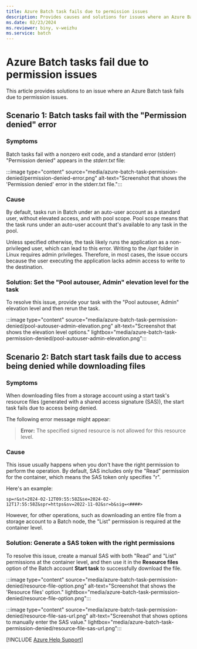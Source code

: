 ```yaml
---
title: Azure Batch task fails due to permission issues
description: Provides causes and solutions for issues where an Azure Batch task fails due to permission issues.
ms.date: 02/23/2024
ms.reviewer: biny, v-weizhu
ms.service: batch
---
```

# Azure Batch tasks fail due to permission issues 

This article provides solutions to an issue where an Azure Batch task fails due to permission issues.

## Scenario 1: Batch tasks fail with the "Permission denied" error

### Symptoms

Batch tasks fail with a nonzero exit code, and a standard error (stderr) "Permission denied" appears in the *stderr.txt* file:

:::image type="content" source="media/azure-batch-task-permission-denied/permission-denied-error.png" alt-text="Screenshot that shows the 'Permission denied' error in the stderr.txt file.":::

### Cause

By default, tasks run in Batch under an auto-user account as a standard user, without elevated access, and with pool scope. Pool scope means that the task runs under an auto-user account that's available to any task in the pool.

Unless specified otherwise, the task likely runs the application as a non-privileged user, which can lead to this error. Writing to the */opt* folder in Linux requires admin privileges. Therefore, in most cases, the issue occurs because the user executing the application lacks admin access to write to the destination.

### Solution: Set the "Pool autouser, Admin" elevation level for the task

To resolve this issue, provide your task with the "Pool autouser, Admin" elevation level and then rerun the task.

:::image type="content" source="media/azure-batch-task-permission-denied/pool-autouser-admin-elevation.png" alt-text="Screenshot that shows the elevation level options." lightbox="media/azure-batch-task-permission-denied/pool-autouser-admin-elevation.png":::

## Scenario 2: Batch start task fails due to access being denied while downloading files

### Symptoms

When downloading files from a storage account using a start task's resource files (generated with a shared access signature (SAS)), the start task fails due to access being denied.

The following error message might appear:

> **Error:** The specified signed resource is not allowed for this resource level.

### Cause

This issue usually happens when you don't have the right permission to perform the operation. By default, SAS includes only the "Read" permission for the container, which means the SAS token only specifies "r".

Here's an example:

`sp=r&st=2024-02-12T09:55:58Z&se=2024-02-12T17:55:58Z&spr=https&sv=2022-11-02&sr=b&sig=<####>`

However, for other operations, such as downloading an entire file from a storage account to a Batch node, the "List" permission is required at the container level.

### Solution: Generate a SAS token with the right permissions

To resolve this issue, create a manual SAS with both "Read" and "List" permissions at the container level, and then use it in the **Resource files** option of the Batch account **Start task** to successfully download the file.

:::image type="content" source="media/azure-batch-task-permission-denied/resource-file-option.png" alt-text="Screenshot that shows the 'Resource files' option." lightbox="media/azure-batch-task-permission-denied/resource-file-option.png":::

:::image type="content" source="media/azure-batch-task-permission-denied/resource-file-sas-url.png" alt-text="Screenshot that shows options to manually enter the SAS value." lightbox="media/azure-batch-task-permission-denied/resource-file-sas-url.png":::

[!INCLUDE [Azure Help Support](../../includes/azure-help-support.md)]
